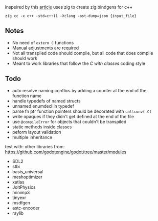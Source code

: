 inspeired by this [article](https://floooh.github.io/2020/08/23/sokol-bindgen.html) uses zig to create zig bindgens for c++

`zig cc -x c++ -std=c++11 -Xclang -ast-dump=json {input_file}`


## Notes

- No need of `extern C` functions
- Manual adjustments are required
- Not all transpiled code should compile, but all code that does compile should work
- Meant to work libraries that follow the *C with classes* coding style

## Todo

- auto resolve naming conflics by adding a counter at the end of the function name
- handle typedefs of named structs
- unnamed enumdecl in typedef
- parse fn ptr function pointers should be decorated with `callconv(.C)`
- write opaques if they didn't get defined at the end of the file
- use `@compileError` for objects that couldn't be transpiled
- static methods inside classes
- peform layout validation
- multiple inheritance

test with: other libraries from: https://github.com/godotengine/godot/tree/master/modules
- SDL2
- stbi
- basis_universal
- meshoptimizer
- xatlas
- JoltPhysics
- minimp3
- tinyexr
- msdfgen
- astc-encoder
- raylib
